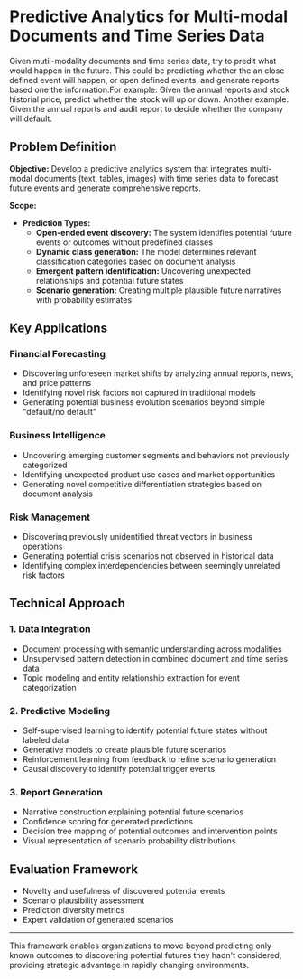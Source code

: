 # Predictive Analytics for Multi-modal Documents and Time Series Data

Given mutil-modality documents and time series data, try to predit what would happen in the future. This could be predicting whether the an close defined event will happen, or open defined events, and generate reports based one the information.For example: Given the annual reports and stock historial price, predict whether the stock will up or down. Another example: Given the annual reports and audit report to decide whether the company will default. 




## Problem Definition

**Objective:** Develop a predictive analytics system that integrates multi-modal documents (text, tables, images) with time series data to forecast future events and generate comprehensive reports.

**Scope:**
- **Prediction Types:** 
  - **Open-ended event discovery:** The system identifies potential future events or outcomes without predefined classes
  - **Dynamic class generation:** The model determines relevant classification categories based on document analysis
  - **Emergent pattern identification:** Uncovering unexpected relationships and potential future states
  - **Scenario generation:** Creating multiple plausible future narratives with probability estimates

## Key Applications

### Financial Forecasting
- Discovering unforeseen market shifts by analyzing annual reports, news, and price patterns
- Identifying novel risk factors not captured in traditional models
- Generating potential business evolution scenarios beyond simple "default/no default"

### Business Intelligence
- Uncovering emerging customer segments and behaviors not previously categorized
- Identifying unexpected product use cases and market opportunities
- Generating novel competitive differentiation strategies based on document analysis

### Risk Management
- Discovering previously unidentified threat vectors in business operations
- Generating potential crisis scenarios not observed in historical data
- Identifying complex interdependencies between seemingly unrelated risk factors

## Technical Approach

### 1. Data Integration
- Document processing with semantic understanding across modalities
- Unsupervised pattern detection in combined document and time series data
- Topic modeling and entity relationship extraction for event categorization

### 2. Predictive Modeling
- Self-supervised learning to identify potential future states without labeled data
- Generative models to create plausible future scenarios
- Reinforcement learning from feedback to refine scenario generation
- Causal discovery to identify potential trigger events

### 3. Report Generation
- Narrative construction explaining potential future scenarios
- Confidence scoring for generated predictions
- Decision tree mapping of potential outcomes and intervention points
- Visual representation of scenario probability distributions

## Evaluation Framework

- Novelty and usefulness of discovered potential events
- Scenario plausibility assessment
- Prediction diversity metrics
- Expert validation of generated scenarios

---

This framework enables organizations to move beyond predicting only known outcomes to discovering potential futures they hadn't considered, providing strategic advantage in rapidly changing environments.
